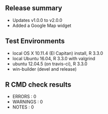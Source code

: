 
## Release summary

* Updates v1.0.0 to v2.0.0
* Added a Google Map widget


## Test Environments

* local OS X 10.11.4 (El Capitan) install, R 3.3.0
* local Ubuntu 16.04, R 3.3.0 with valgrind
* ubuntu 12.04.5 (on travis-ci), R 3.3.0
* win-builder (devel and release)


## R CMD check results

* ERRORS : 0 
* WARNINGS : 0
* NOTES : 0



